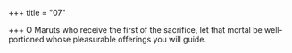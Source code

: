 +++
title = "07"

+++
O Maruts who receive the first of the sacrifice, let that mortal be  well-portioned
whose pleasurable offerings you will guide.